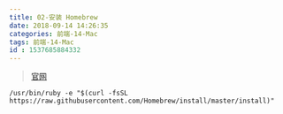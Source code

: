 ```yaml
---
title: 02-安装 Homebrew
date: 2018-09-14 14:26:35
categories: 前端-14-Mac
tags: 前端-14-Mac
id : 1537685884332
---
```


> [官网](https://brew.sh/index_zh-cn)

```
/usr/bin/ruby -e "$(curl -fsSL https://raw.githubusercontent.com/Homebrew/install/master/install)"
```

